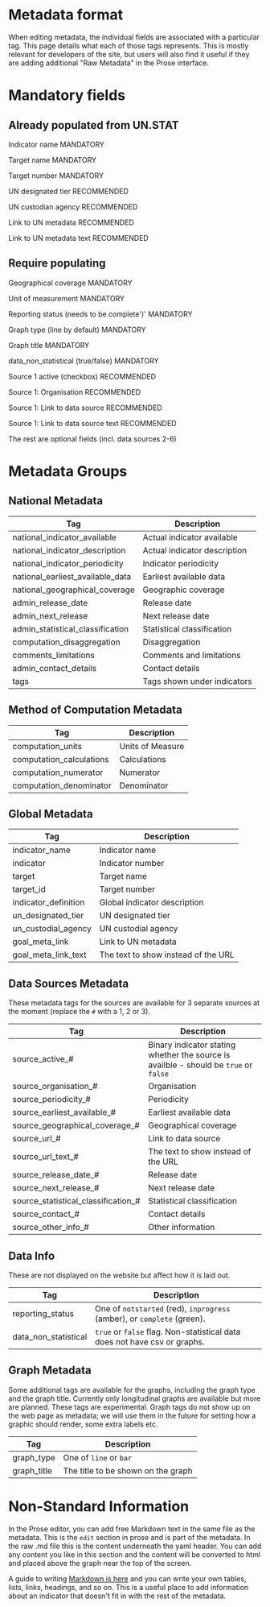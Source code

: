 <h1>Metadata format</h1>

When editing metadata, the individual fields are associated with a particular tag. This page details what each of those tags represents. This is mostly relevant for developers of the site, but users will also find it useful if they are adding additional "Raw Metadata" in the Prose interface.

# Mandatory fields

## Already populated from UN.STAT

Indicator name MANDATORY

Target name MANDATORY

Target number MANDATORY

UN designated tier RECOMMENDED

UN custodian agency RECOMMENDED

Link to UN metadata RECOMMENDED

Link to UN metadata text RECOMMENDED

## Require populating

Geographical coverage  MANDATORY

Unit of measurement  MANDATORY

Reporting status (needs to be complete')'  MANDATORY

Graph type (line by default)  MANDATORY

Graph title  MANDATORY

data_non_statistical (true/false)  MANDATORY

Source 1 active (checkbox) RECOMMENDED

Source 1: Organisation RECOMMENDED

Source 1: Link to data source RECOMMENDED

Source 1: Link to data source text RECOMMENDED

The rest are optional fields (incl. data sources 2-6)

# Metadata Groups

## National Metadata

| Tag                                 | Description                  |
|-------------------------------------|------------------------------|
| national_indicator_available        | Actual indicator available   |
| national_indicator_description      | Actual indicator description |
| national_indicator_periodicity      | Indicator periodicity        |
| national_earliest_available_data    | Earliest available data      |
| national_geographical_coverage      | Geographic coverage          |
| admin_release_date                  | Release date                 |
| admin_next_release                  | Next release date            |
| admin_statistical_classification    | Statistical classification   |
| computation_disaggregation          | Disaggregation               |
| comments_limitations                | Comments and limitations     |
| admin_contact_details               | Contact details              |
| tags                                | Tags shown under indicators  |

## Method of Computation Metadata

| Tag                                  | Description      |
|--------------------------------------|------------------|
| computation_units                    | Units of Measure |
| computation_calculations             | Calculations     |
| computation_numerator                | Numerator        |
| computation_denominator              | Denominator      |

## Global Metadata

| Tag                                 | Description                         |
|-------------------------------------|-------------------------------------|
| indicator_name                      | Indicator name                      |
| indicator                           | Indicator number                    |
| target                              | Target name                         |
| target_id                           | Target number                       |
| indicator_definition                | Global indicator description        |
| un_designated_tier                  | UN designated tier                  |
| un_custodial_agency                 | UN custodial agency                 |
| goal_meta_link                      | Link to UN metadata                 |
| goal_meta_link_text                 | The text to show instead of the URL |

## Data Sources Metadata

These metadata tags for the sources are available for 3 separate sources at the moment (replace the `#` with a 1, 2 or 3).

| Tag                                 | Description                                                                           |
|-------------------------------------|---------------------------------------------------------------------------------------|
| source_active_#                     | Binary indicator stating whether the source is availble - should be `true` or `false` |
| source_organisation_#               | Organisation                                                                          |
| source_periodicity_#                | Periodicity                                                                           |
| source_earliest_available_#         | Earliest available data                                                               |
| source_geographical_coverage_#      | Geographical coverage                                                                 |
| source_url_#                        | Link to data source                                                                   |
| source_url_text_#                   | The text to show instead of the URL                                                   |
| source_release_date_#               | Release date                                                                          |
| source_next_release_#               | Next release date                                                                     |
| source_statistical_classification_# | Statistical classification                                                            |
| source_contact_#                    | Contact details                                                                       |
| source_other_info_#                 | Other information                                                                     |

## Data Info

These are not displayed on the website but affect how it is laid out.

| Tag                                 | Description                        |
|-------------------------------------|------------------------------------|
| reporting_status                    | One of `notstarted` (red), `inprogress` (amber), or `complete` (green). |
| data_non_statistical                | `true` or `false` flag. Non-statistical data does not have csv or graphs. |

## Graph Metadata

Some additional tags are available for the graphs, including the graph type and the graph title. Currently only longitudinal graphs are available but more are planned. These tags are experimental. Graph tags do not show up on the web page as metadata; we will use them in the future for setting how a graphic should render, some extra labels etc.

| Tag                                 | Description                        |
|-------------------------------------|------------------------------------|
| graph_type                          | One of `line` or `bar`     |
| graph_title                         | The title to be shown on the graph |

# Non-Standard Information

In the Prose editor, you can add free Markdown text in the same file as the metadata. This is the `edit` section in prose and is part of the metadata. In the raw .md file this is the content underneath the yaml header. You can add any content you like in this section and the content will be converted to html and placed above the graph near the top of the screen.

A guide to writing [Markdown is here](https://guides.github.com/features/mastering-markdown/) and you can write your own tables, lists, links, headings, and so on. This is a useful place to add information about an indicator that doesn't fit in with the rest of the metadata.
